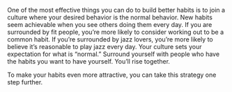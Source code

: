 One of the most effective things you can do to build better habits is
to join a culture where your desired behavior is the normal behavior.
New habits seem achievable when you see others doing them every
day. If you are surrounded by fit people, you’re more likely to consider
working out to be a common habit. If you’re surrounded by jazz lovers,
you’re more likely to believe it’s reasonable to play jazz every day. Your
culture sets your expectation for what is “normal.” Surround yourself
with people who have the habits you want to have yourself. You’ll rise
together.

To make your habits even more attractive, you can take this strategy
one step further.